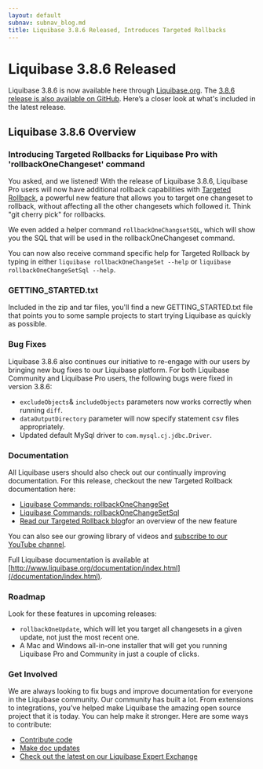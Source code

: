 ```yaml
---
layout: default
subnav: subnav_blog.md
title: Liquibase 3.8.6 Released, Introduces Targeted Rollbacks
---
```


# Liquibase 3.8.6 Released

Liquibase 3.8.6 is now available here through [Liquibase.org](https://download.liquibase.org/download-community/). The [3.8.6 release is also available on GitHub](https://github.com/liquibase/liquibase/releases/). Here’s a closer look at what's included in the latest release.

## Liquibase 3.8.6 Overview

### Introducing Targeted Rollbacks for Liquibase Pro with 'rollbackOneChangeset' command
You asked, and we listened! With the release of Liquibase 3.8.6, Liquibase Pro users will now have additional rollback capabilities with 
[Targeted Rollback](/2020/02/targeted-rollback.html), a powerful new feature that allows you to target one changeset to rollback, without 
affecting all the other changesets which followed it. Think "git cherry pick" for rollbacks.

We even added a helper command `rollbackOneChangsetSQL`, which will show you the SQL that will be used in the rollbackOneChangeset command.

You can now also receive command specific help for Targeted Rollback by typing in either
`liquibase rollbackOneChangeSet --help` or 
`liquibase rollbackOneChangeSetSql --help`.

### GETTING_STARTED.txt
Included in the zip and tar files, you'll find a new GETTING_STARTED.txt file that points you to some sample projects to start trying Liquibase as quickly as possible.

### Bug Fixes
Liquibase 3.8.6 also continues our initiative to re-engage with our users by bringing new bug fixes to our Liquibase platform. For both Liquibase Community and Liquibase Pro users, the following bugs were fixed in version 3.8.6:
- `excludeObjects`& `includeObjects` parameters now works correctly when running `diff`.
- `dataOutputDirectory` parameter will now specify statement csv files appropriately.
- Updated default MySql driver to `com.mysql.cj.jdbc.Driver`.

### Documentation
All Liquibase users should also check out our continually improving documentation. For this release, checkout the new Targeted Rollback documentation here:
- [Liquibase Commands: rollbackOneChangeSet](/documentation/rollbackonechangeset.html)
- [Liquibase Commands: rollbackOneChangeSetSql](/documentation/rollbackonechangesetsql.html)
- [Read our Targeted Rollback blog](/2020/02/targeted-rollback.html)for an overview of the new feature

You can also see our growing library of videos and [subscribe to our YouTube channel](https://www.youtube.com/channel/UC5qMsRjObu685rTBq0PJX8w?).

Full Liquibase documentation is available at [http://www.liquibase.org/documentation/index.html](/documentation/index.html).

### Roadmap
Look for these features in upcoming releases:
* `rollbackOneUpdate`, which will let you target all changesets in a given update, not just the most recent one.
* A Mac and Windows all-in-one installer that will get you running Liquibase Pro and Community in just a couple of clicks.

### Get Involved
We are always looking to fix bugs and improve documentation for everyone in the Liquibase community. Our community has built a lot. From extensions to integrations, you’ve helped make Liquibase the amazing open source project that it is today. You can help make it stronger. Here are some ways to contribute:
- [Contribute code](https://www.liquibase.org/development/contribute.html)
- [Make doc updates](https://github.com/liquibase/liquibase.github.com/tree/master/documentation)
- [Check out the latest on our Liquibase Expert Exchange](https://download.liquibase.org/expert-exchange/)
